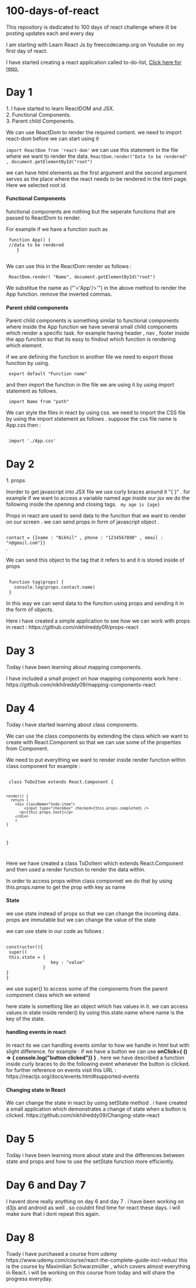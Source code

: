 # 100-days-of-react
This repository is dedicated to 100 days of react challenge where ill be posting updates each and every day

I am starting with Learn React Js by freecodecamp.org on Youtube on my first day of react.

<p>I have started creating a react application called to-do-list, <a href="https://github.com/nikhilreddy09/to-do-list">Click here for repo.</a> </p>


<h1>Day 1</h1>
1. I have started to learn ReactDOM and JSX.<br>
2. Functional Components.<br>
3. Parent child Components.<br>

<p>We can use ReactDom to render the required content. we need to import react-dom before we can start using it </p>
<code>import ReactDom from 'react-dom'</code>
we can use this statement in the file where we want to render the data.
<code>ReactDom.render("Data to be rendered" , document.getElementById("root")</code>

<p>we can have html elements as the first argument and the second argument serves as the place where the react needs to be rendered in the html page. Here we selected root id.</p>

<h4>Functional Components</h4>
<p> functional components are nothing but the seperate functions that are passed to ReactDom to render.</p>
<p>For example if we have a function such as </p>
<code> function App() {
 //data to be rendered
    }
  </code>
  <p>We can use this in the ReactDom render as follows :</p>
  <code> ReactDom.render( "Name", document.getElementById("root")</code>
  <p>We substitue the name as ("'<'App'/>'") in the above method to render the App function. remove the inverted commas.</p>
  
  <h4>Parent child components</h4>
  <p>Parent child components is something similar to functional components where inside the App function we have several small child components which render a specific task. for example having header , nav , footer inside the app function so that its easy to findout which function is rendering which element.</p>
  
  <p>if we are defining the function in another file we need to export those function by using.</p>
  <code> export default "Function name"</code>
  <p>and then import the function in the file we are using it by using import statement as follows.</p>
  <code> import Name from "path"</code>
  
  <p>We can style the files in react by using css. we need to import the CSS file by using the import statement as follows . suppose the css file name is App.css then :</p>
  <code>
 import './App.css'
</code>

<h1>Day 2</h1>
1. props <br>
<p>Inorder to get javascript into JSX file we use curly braces around it "{ }" . for example if we want to access a variable named age inside our jsx we do the following inside the opening and closing tags.
 <code> <Tagopen>my age is {age} </tagclose></code>
 <p>Props in react are used to send data to the function that we want to render on our screen . we can send props in form of javascript object . </p>
 <code>  
contact = {{name : "Nikhil" , phone : "1234567890" , email : "n@gmail.com"}} 
</code> . 
<p>We can send this object to the tag that it refers to and it is stored inside of props</p>
<code>
 function tag(props) {
   console.log(props.contact.name)
 }
</code>
<p>In this way we can send data to the function using props and sending it in the form of objects.</p>
<p>Here i have created a simple application to see how we can work with props in react : https://github.com/nikhilreddy09/props-react</p>
<h1>Day 3</h1>
<p>Today i have been learning about mapping components. </p>
<p>I have included a small project on how mapping components work here : https://github.com/nikhilreddy09/mapping-components-react</p>
<h1>Day 4</h1>
<p>Today i have started learning about class components.</p>
<p> We can use the class components by extending the class which we want to create with React.Component so that we can use some of the properties from Component.</p>
<p>We need to put everything we want to render inside render function within class component for example :</p>
<code>
 class ToDoItem extends React.Component {
     
    render() {
      return (
        <div className="todo-item">
            <input type="checkbox" checked={this.props.completed} />
          <p>{this.props.text}</p>
        </div>
        )
    }
}

</code>

<p>Here we have created a class ToDoItem which extends React.Component and then used a render function to render the data within.</p>
<p>In order to access props within class componnet we do that by using this.props.name to get the prop with key as name</p>

<h4>State</h4>
<p> we use state instead of props so that we can change the incoming data . props are immutable but we can change the value of the state</p>
<p> we can use state in our code as follows :</p>
<code>
constructor(){
 super()
 this.state = {
                 key : "value" 
              }
}
}
</code>
<p>we use super() to access some of the components from the parent component class which we extend</p>
<p>here state is something like an object which has values in it. we can access values in state inside render() by using this.state.name where name is the key of the state. </p>
<h4>handling events in react</h4>
<p>In react its we can handling events similar to how we handle in html but with slight difference. for example : if we have a button we can use <b>onClick={ () => { console.log("button clicked")} }</b> . here we have described a function inside curly braces to do the following event whenever the button is clicked. for further reference on events visit this URL : https://reactjs.org/docs/events.html#supported-events</p>

<h4>Changing state in React</h4>
<p>We can change the state in react by using setState method . i have created a small application which demonstrates a change of state when a button is clicked. https://github.com/nikhilreddy09/Changing-state-react</p>
<h1>Day 5</h1>
<p>Today i have been learning more about state and the differences between state and props and how to use the setState function more efficiently.</p>
<h1>Day 6 and Day 7</h1>
<p>I havent done really anything on day 6 and day 7 . i have been working on d3js and android as well . so couldnt find time for react these days. i will make sure that i dont repeat this again.</p>
<h1>Day 8</h1>
<p>Toady i have purchased a course from udemy https://www.udemy.com/course/react-the-complete-guide-incl-redux/ this is the course by Maximilian Schwarzmüller ,  which covers almost everything in React. i will be working on this course from today and will share the progress everyday.</p>
